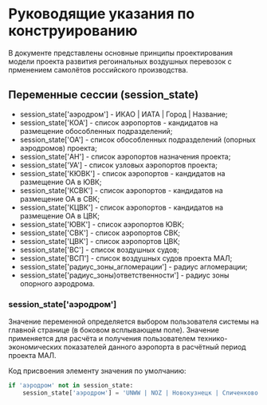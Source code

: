 # Руководящие указания по конструированию

В документе представлены основные принципы проектирования модели
проекта развития регоинальных воздушных перевозок с прменением
самолётов российского производства.

## Переменные сессии (session_state)

- session_state['аэродром'] - ИКАО | ИАТА | Город | Название;
- session_state['КОА'] - список аэропортов - кандидатов на размещение обособленных подразделений;
- session_state['ОА'] - список обособленных подразделений (опорных аэродромов) проекта;
- session_state['АН'] - список аэропортов назначения проекта;
- session_state['УА'] - список узловых аэропортов проекта;
- session_state['КЮВК'] - список аэропортов - кандидатов на размещение ОА в ЮВК;
- session_state['КСВК'] - список аэропортов - кандидатов на размещение ОА в СВК;
- session_state['КЦВК'] - список аэропортов - кандидатов на размещение ОА в ЦВК;
- session_state['ЮВК'] - список аэропортов ЮВК;
- session_state['СВК'] - список аэропортов СВК;
- session_state['ЦВК'] - список аэропортов ЦВК;
- session_state['ВС'] - список воздушных судов;
- session_state['ВСП'] - список воздушных судов проекта МАЛ;
- session_state['радиус_зоны_агломерации'] - радиус агломерации;
- session_state['радиус_зоны)ответственности'] - радиус зоны опорного аэродрома.

### session_state['аэродром']

Значение переменной определяется выбором пользователя системы на
главной странице (в боковом всплывающем поле). Значение применяется для
расчёта и получения пользователем технико-экономических показателей
данного аэропорта в расчётный период проекта МАЛ.

Код присвоения элементу значения по умолчанию:

```python
if 'аэродром' not in session_state:
    session_state['аэродром'] = 'UNWW | NOZ | Новокузнецк | Спиченково'
```